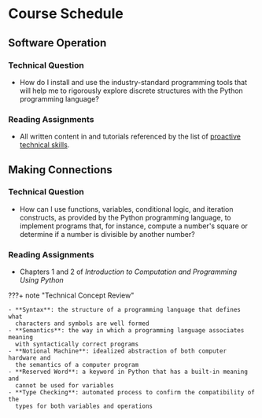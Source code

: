 # Course Schedule

## Software Operation

### Technical Question

- How do I install and use the industry-standard programming tools that will
  help me to rigorously explore discrete structures with the Python programming
  language?

### Reading Assignments

- All written content in and tutorials referenced by the list of [proactive
  technical skills](/technical-skills/introduction-technical-skills).

## Making Connections

### Technical Question

- How can I use functions, variables, conditional logic, and iteration
  constructs, as provided by the Python programming language, to implement
  programs that, for instance, compute a number's square or determine if a
  number is divisible by another number?

### Reading Assignments

- Chapters 1 and 2 of *Introduction to Computation and Programming Using Python*

???+ note "Technical Concept Review"

    - **Syntax**: the structure of a programming language that defines what
      characters and symbols are well formed
    - **Semantics**: the way in which a programming language associates meaning
      with syntactically correct programs
    - **Notional Machine**: idealized abstraction of both computer hardware and
      the semantics of a computer program
    - **Reserved Word**: a keyword in Python that has a built-in meaning and
      cannot be used for variables
    - **Type Checking**: automated process to confirm the compatibility of the
      types for both variables and operations
